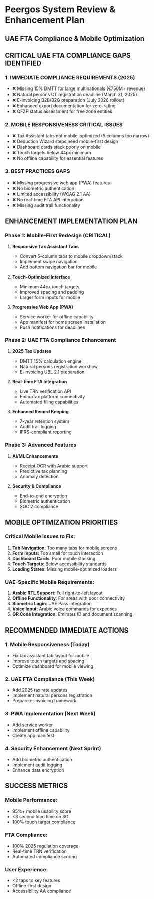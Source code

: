 # Peergos System Review & Enhancement Plan
## UAE FTA Compliance & Mobile Optimization

## CRITICAL UAE FTA COMPLIANCE GAPS IDENTIFIED

### 1. **IMMEDIATE COMPLIANCE REQUIREMENTS (2025)**
- ❌ Missing 15% DMTT for large multinationals (€750M+ revenue)
- ❌ Natural persons CT registration deadline (March 31, 2025)
- ❌ E-invoicing B2B/B2G preparation (July 2026 rollout)
- ❌ Enhanced export documentation for zero-rating
- ❌ QFZP status assessment for free zone entities

### 2. **MOBILE RESPONSIVENESS CRITICAL ISSUES**
- ❌ Tax Assistant tabs not mobile-optimized (5 columns too narrow)
- ❌ Deduction Wizard steps need mobile-first design
- ❌ Dashboard cards stack poorly on mobile
- ❌ Touch targets below 44px minimum
- ❌ No offline capability for essential features

### 3. **BEST PRACTICES GAPS**
- ❌ Missing progressive web app (PWA) features
- ❌ No biometric authentication
- ❌ Limited accessibility (WCAG 2.1 AA)
- ❌ No real-time FTA API integration
- ❌ Missing audit trail functionality

## ENHANCEMENT IMPLEMENTATION PLAN

### Phase 1: Mobile-First Redesign (CRITICAL)
1. **Responsive Tax Assistant Tabs**
   - Convert 5-column tabs to mobile dropdown/stack
   - Implement swipe navigation
   - Add bottom navigation bar for mobile

2. **Touch-Optimized Interface**
   - Minimum 44px touch targets
   - Improved spacing and padding
   - Larger form inputs for mobile

3. **Progressive Web App (PWA)**
   - Service worker for offline capability
   - App manifest for home screen installation
   - Push notifications for deadlines

### Phase 2: UAE FTA Compliance Enhancement
1. **2025 Tax Updates**
   - DMTT 15% calculation engine
   - Natural persons registration workflow
   - E-invoicing UBL 2.1 preparation

2. **Real-time FTA Integration**
   - Live TRN verification API
   - EmaraTax platform connectivity
   - Automated filing capabilities

3. **Enhanced Record Keeping**
   - 7-year retention system
   - Audit trail logging
   - IFRS-compliant reporting

### Phase 3: Advanced Features
1. **AI/ML Enhancements**
   - Receipt OCR with Arabic support
   - Predictive tax planning
   - Anomaly detection

2. **Security & Compliance**
   - End-to-end encryption
   - Biometric authentication
   - SOC 2 compliance

## MOBILE OPTIMIZATION PRIORITIES

### Critical Mobile Issues to Fix:
1. **Tab Navigation**: Too many tabs for mobile screens
2. **Form Inputs**: Too small for touch interaction
3. **Dashboard Cards**: Poor mobile stacking
4. **Touch Targets**: Below accessibility standards
5. **Loading States**: Missing mobile-optimized loaders

### UAE-Specific Mobile Requirements:
1. **Arabic RTL Support**: Full right-to-left layout
2. **Offline Functionality**: For areas with poor connectivity
3. **Biometric Login**: UAE Pass integration
4. **Voice Input**: Arabic voice commands for expenses
5. **QR Code Integration**: Emirates ID and document scanning

## RECOMMENDED IMMEDIATE ACTIONS

### 1. Mobile Responsiveness (Today)
- Fix tax assistant tab layout for mobile
- Improve touch targets and spacing
- Optimize dashboard for mobile viewing

### 2. UAE FTA Compliance (This Week)
- Add 2025 tax rate updates
- Implement natural persons registration
- Prepare e-invoicing framework

### 3. PWA Implementation (Next Week)
- Add service worker
- Implement offline capability
- Create app manifest

### 4. Security Enhancement (Next Sprint)
- Add biometric authentication
- Implement audit logging
- Enhance data encryption

## SUCCESS METRICS

### Mobile Performance:
- 95%+ mobile usability score
- <3 second load time on 3G
- 100% touch target compliance

### FTA Compliance:
- 100% 2025 regulation coverage
- Real-time TRN verification
- Automated compliance scoring

### User Experience:
- <2 taps to key features
- Offline-first design
- Accessibility AA compliance